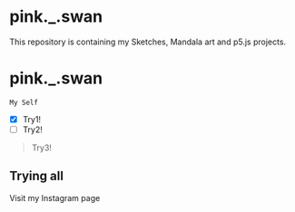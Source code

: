# pink._.swan
This repository is containing my Sketches, Mandala art and p5.js projects.
# pink._.swan
```
My Self
```
- [X] Try1!
- [ ] Try2!
> Try3!
## Trying all

Visit my Instagram page
